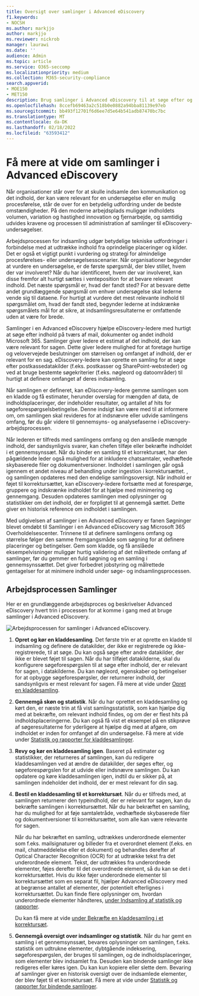 ```yaml
---
title: Oversigt over samlinger i Advanced eDiscovery
f1.keywords:
- NOCSH
ms.author: markjjo
author: markjjo
ms.reviewer: nickrob
manager: laurawi
ms.date: ''
audience: Admin
ms.topic: article
ms.service: O365-seccomp
ms.localizationpriority: medium
ms.collection: M365-security-compliance
search.appverid:
- MOE150
- MET150
description: Brug samlinger i Advanced eDiscovery til at søge efter og indsamle indhold, der er i forhold til din sag eller undersøgelse.
ms.openlocfilehash: 8ccefb69463a2c518b0e0882a94bba81139e97eb
ms.sourcegitcommit: bb493f12701f6d6ee7d5e64b541adb87470bc7bc
ms.translationtype: MT
ms.contentlocale: da-DK
ms.lasthandoff: 02/18/2022
ms.locfileid: "63593412"
---
```

# <a name="learn-about-collections-in-advanced-ediscovery"></a>Få mere at vide om samlinger i Advanced eDiscovery

Når organisationer står over for at skulle indsamle den kommunikation og det indhold, der kan være relevant for en undersøgelse eller en mulig procesførelse, står de over for en betydelig udfordring under de bedste omstændigheder. På den moderne arbejdsplads muliggør indholdets volumen, variation og hastighed innovation og fjernarbejde, og samtidig udvides kravene og processen til administration af samlinger til eDiscovery-undersøgelser.

Arbejdsprocessen for indsamling udgør betydelige tekniske udfordringer i forbindelse med at udtrække indhold fra oprindelige placeringer og kilder. Det er også et vigtigt punkt i vurdering og strategi for almindelige procesførelses- eller undersøgelsesscenarier. Når organisationer begynder at vurdere en undersøgelse, er de første spørgsmål, der blev stillet, hvem der var involveret? Når du har identificeret, hvem der var involveret, kan disse  fremfor alt hurtigt sættes i venteposition for at bevare relevant indhold. Det næste spørgsmål er, hvad der fandt sted? For at besvare dette andet grundlæggende spørgsmål om enhver undersøgelse skal lederne vende sig til dataene. For hurtigt at vurdere det mest relevante indhold til spørgsmålet om, hvad der fandt sted, begynder lederne at indskrænke spørgsmålets mål for at sikre, at indsamlingsresultaterne er omfattende uden at være for brede.

Samlinger i en Advanced eDiscovery hjælpe eDiscovery-ledere med hurtigt at søge efter indhold på tværs af mail, dokumenter og andet indhold Microsoft 365. Samlinger giver ledere et estimat af det indhold, der kan være relevant for sagen. Dette giver ledere mulighed for at foretage hurtige og velovervejede beslutninger om størrelsen og omfanget af indhold, der er relevant for en sag. eDiscovery-ledere kan oprette en samling for at søge efter postkassedatakilder (f.eks. postkasser og SharePoint-websteder) og ved at bruge bestemte søgekriterier (f.eks. nøgleord og datoområder) til hurtigt at definere omfanget af deres indsamling.

Når samlingen er defineret, kan eDiscovery-ledere gemme samlingen som en kladde og få estimater, herunder overslag for mængden af data, de indholdsplaceringer, der indeholder resultater, og antallet af hits for søgeforespørgselsbetingelse. Denne indsigt kan være med til at informere om, om samlingen skal revideres for at indsnævre eller udvide samlingens omfang, før du går videre til gennemsyns- og analysefaserne i eDiscovery-arbejdsprocessen.

Når lederen er tilfreds med samlingens omfang og den anslåede mængde indhold, der sandsynligvis svarer, kan chefen tilføje eller bekræfte indholdet i et gennemsynssæt. Når du binder en samling til et korrektursæt, har den pågældende leder også mulighed for at inkludere chatsamtaler, vedhæftede skybaserede filer og dokumentversioner. Indholdet i samlingen går også igennem et andet niveau af behandling under ingestion i korrektursættet. , og samlingen opdateres med den endelige samlingsoversigt. Når indhold er føjet til korrektursættet, kan eDiscovery-ledere fortsætte med at forespørge, gruppere og indskrænke indholdet for at hjælpe med minimering og gennemgang. Desuden opdateres samlingen med oplysninger og statistikker om det indhold, der er forpligtet til at gennemgå sættet. Dette giver en historisk reference om indholdet i samlingen.

Med udgivelsen af samlinger i en Advanced eDiscovery er fanen Søgninger blevet omdøbt til Samlinger i en Advanced eDiscovery sag  Microsoft 365 Overholdelsescenter. Trinnene til at definere samlingens omfang og størrelse følger den samme fremgangsmåde som søgning for at definere placeringer og betingelser. Gem som kladde, og få anslåede eksempelvisninger muliggør hurtig validering af det målrettede omfang af samlinger, før du gemmer en fuld søgning og en samling i gennemsynssættet. Det giver forbedret jobstyring og målrettede gentagelser for at minimere indhold under søge- og indsamlingsprocessen.

## <a name="collections-workflow"></a>Arbejdsprocessen Samlinger

Her er en grundlæggende arbejdsproces og beskrivelser Advanced eDiscovery hvert trin i processen for at komme i gang med at bruge samlinger i Advanced eDiscovery.

![Arbejdsprocessen for samlinger i Advanced eDiscovery.](../media/CollectionsWorkflow.png)

1. **Opret og kør en kladdesamling**. Det første trin er at oprette en kladde til indsamling og definere de datakilder, der ikke er registrerede og ikke-registrerede, til at søge. Du kan også søge efter andre datakilder, der ikke er blevet føjet til sagen. Når du har tilføjet datakilderne, skal du konfigurere søgeforespørgslen til at søge efter indhold, der er relevant for sagen, i datakilderne. Du kan nøgleord, egenskaber og betingelser for at opbygge søgeforespørgsler, der returnerer indhold, der sandsynligvis er mest relevant for sagen. Få mere at vide under [Opret en kladdesamling](create-draft-collection.md).

2. **Gennemgå skøn og statistik**. Når du har oprettet en kladdesamling og kørt den, er næste trin at få vist samlingsstatistik, som kan hjælpe dig med at bekræfte, om relevant indhold findes, og om der er flest hits på indholdsplaceringerne. Du kan også få vist et eksempel på en stikprøve af søgeresultaterne for yderligere at hjælpe dig med at afgøre, om indholdet er inden for omfanget af din undersøgelse. Få mere at vide under [Statistik og rapporter for kladdesamlinger](collection-statistics-reports.md#statistics-and-reports-for-draft-collections).

3. **Revy og kør en kladdesamling igen**. Baseret på estimater og statistikker, der returneres af samlingen, kan du redigere kladdesamlingen ved at ændre de datakilder, der søges efter, og søgeforespørgslen for at udvide eller indsnævre samlingen. Du kan opdatere og køre kladdesamlingen igen, indtil du er sikker på, at samlingen indeholder det indhold, der er mest relevant for din sag.

4. **Bestil en kladdesamling til et korrektursæt**. Når du er tilfreds med, at samlingen returnerer den typeindhold, der er relevant for sagen, kan du bekræfte samlingen i korrektursættet. Når du har bekræftet en samling, har du mulighed for at føje samtaletråde, vedhæftede skybaserede filer og dokumentversioner til korrektursættet, som alle kan være relevante for sagen.

   Når du har bekræftet en samling, udtrækkes underordnede elementer som f.eks. mailsignaturer og billeder fra et overordnet element (f.eks. en mail, chatmeddelelse eller et dokument) og behandles derefter af Optical Character Recognition (OCR) for at udtrække tekst fra det underordnede element. Tekst, der udtrækkes fra underordnede elementer, føjes derefter til det overordnede element, så du kan se det i korrektursættet. Hvis du ikke føjer underordnede elementer til korrektursættet som en separat fil, hjælper Advanced eDiscovery med at begrænse antallet af elementer, der potentielt efterlignes i korrektursættet. Du kan finde flere oplysninger om, hvordan underordnede elementer håndteres, [under Indsamling af statistik og rapporter](collection-statistics-reports.md#collection-contents).

   Du kan få mere at vide [under Bekræfte en kladdesamling i et korrektursæt](commit-draft-collection.md).

5. **Gennemgå oversigt over indsamlinger og statistik**. Når du har gemt en samling i et gennemsynssæt, bevares oplysninger om samlingen, f.eks. statistik om udtrukne elementer, dybtgående indeksering, søgeforespørgslen, der bruges til samlingen, og de indholdsplaceringer, som elementer blev indsamlet fra. Desuden kan bindende samlinger ikke redigeres eller køres igen. Du kan kun kopiere eller slette dem. Bevaring af samlinger giver en historisk oversigt over de indsamlede elementer, der blev føjet til et korrektursæt. Få mere at vide under [Statistik og rapporter for bindende samlinger](collection-statistics-reports.md#statistics-and-reports-for-committed-collections).
